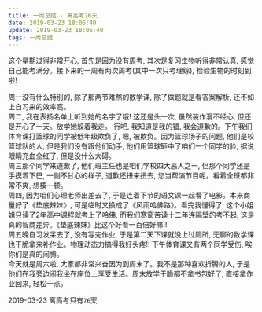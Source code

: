 ```yaml
---
title: 一周总结 - 离高考76天
date: 2019-03-23 18:06:40
update: 2019-03-23 18:06:40
tags: 一周总结
---
```


这个星期过得非常开心, 首先是因为没有周考, 其次是复习生物听得非常认真, 感觉自己能考满分。接下来的一周有两次周考(其中一次只考理综), 检验生物的时刻到啦!  

周一没有什么特别的, 除了那两节难熬的数学课, 除了做题就是看答案解析, 还不如上自习来的效率高。  
周二, 我在表扬名单上听到她的名字了哦! 这还是头一次, 虽然装作漫不经心, 但还是开心了一天。放学她躲着我走。 行吧, 我知道是我的错, 我会道歉的。下午我们体育课打篮球的同学被低年级欺负了, 嗯, 被欺负。因为篮球场子的问题, 他们是校篮球队的人, 但是我们没有跟他们动手, 他们用篮球砸中了咱们一个同学的脸, 据说眼睛充血全红了, 但是没什么大碍。  
周三那个同学来道歉了, 他们班主任也是咱们学校四大恶人之一, 但那个同学还是手摸着下巴, 一副不甘心的样子, 道歉还扭来扭去, 您当帮演节目呢。看着全班都非常不爽, 想揍一顿。  
周四, 因为咱们心理老师出差去了, 于是连着下节的语文课一起看了电影。本来商量好了《垫底辣妹》, 可是临时又换成了《风雨哈佛路》。看完我懂得了: 这个小姐姐只读了2年高中课程就考上了哈佛, 而我们寒窗苦读十二年连隔壁的考不起, 这是真的智商差异。《垫底辣妹》比这个好看一百倍好嘛!!  
周五晚自习发呆去了, 没有写完作业, 于是第二天下课就没上过厕所, 无聊的数学课也干脆拿来补作业。物理动态力搞得我好头疼!! 下午体育课又有两个同学受伤, 唉你们是真的闹腾。  
今天就是周六啦, 大家都非常兴奋因为到周末了。我不是那种喜欢折腾的人, 于是他们在我旁边闹我坐在座位上享受生活。周末放学干脆都不拿书包好了, 直接拿作业回来, 轻松一点。  

2019-03-23 离高考只有`76`天